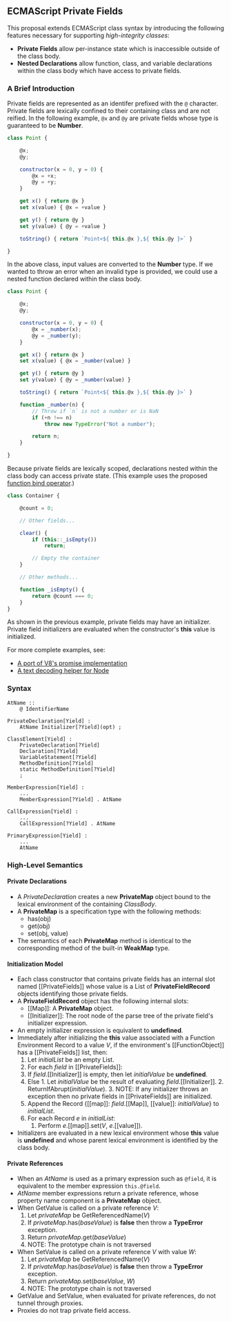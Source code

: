 ## ECMAScript Private Fields ##

This proposal extends ECMAScript class syntax by introducing the following features
necessary for supporting *high-integrity classes*:

- **Private Fields** allow per-instance state which is inaccessible outside of the class
  body.
- **Nested Declarations** allow function, class, and variable declarations within the
  class body which have access to private fields.

### A Brief Introduction ###

Private fields are represented as an identifer prefixed with the `@` character.  Private
fields are lexically confined to their containing class and are not reified.  In the
following example, `@x` and `@y` are private fields whose type is guaranteed to be
**Number**.

```js
class Point {

    @x;
    @y;

    constructor(x = 0, y = 0) {
        @x = +x;
        @y = +y;
    }

    get x() { return @x }
    set x(value) { @x = +value }

    get y() { return @y }
    set y(value) { @y = +value }

    toString() { return `Point<${ this.@x },${ this.@y }>` }

}
```

In the above class, input values are converted to the **Number** type.  If we wanted
to throw an error when an invalid type is provided, we could use a nested function
declared within the class body.

```js
class Point {

    @x;
    @y;

    constructor(x = 0, y = 0) {
        @x = _number(x);
        @y = _number(y);
    }

    get x() { return @x }
    set x(value) { @x = _number(value) }

    get y() { return @y }
    set y(value) { @y = _number(value) }

    toString() { return `Point<${ this.@x },${ this.@y }>` }

    function _number(n) {
        // Throw if `n` is not a number or is NaN
        if (+n !== n)
            throw new TypeError("Not a number");

        return n;
    }

}
```

Because private fields are lexically scoped, declarations nested within the class body
can access private state.  (This example uses the proposed
[function bind operator](https://github.com/zenparsing/es-function-bind).)

```js
class Container {

    @count = 0;

    // Other fields...

    clear() {
        if (this::_isEmpty())
            return;

        // Empty the container
    }

    // Other methods...

    function _isEmpty() {
        return @count === 0;
    }
}
```

As shown in the previous example, private fields may have an initializer.  Private field
initializers are evaluated when the constructor's **this** value is initialized.

For more complete examples, see:

- [A port of V8's promise implementation](examples/promise-after.js)
- [A text decoding helper for Node](examples/text-decoder.js)

### Syntax ###

    AtName ::
        @ IdentifierName

    PrivateDeclaration[Yield] :
        AtName Initializer[?Yield](opt) ;

    ClassElement[Yield] :
        PrivateDeclaration[?Yield]
        Declaration[?Yield]
        VariableStatement[?Yield]
        MethodDefinition[?Yield]
        static MethodDefinition[?Yield]
        ;

    MemberExpression[Yield] :
        ...
        MemberExpression[?Yield] . AtName

    CallExpression[Yield] :
        ...
        CallExpression[?Yield] . AtName

    PrimaryExpression[Yield] :
        ...
        AtName

### High-Level Semantics ###

#### Private Declarations ####

- A _PrivateDeclaration_ creates a new **PrivateMap** object bound to the lexical
  environment of the containing _ClassBody_.
- A **PrivateMap** is a specification type with the following methods:
  - has(obj)
  - get(obj)
  - set(obj, value)
- The semantics of each **PrivateMap** method is identical to the corresponding method of
  the built-in **WeakMap** type.

#### Initialization Model ####

- Each class constructor that contains private fields has an internal slot named
  [[PrivateFields]] whose value is a List of **PrivateFieldRecord** objects
  identifying those private fields.
- A **PrivateFieldRecord** object has the following internal slots:
  - [[Map]]: A **PrivateMap** object.
  - [[Initializer]]: The root node of the parse tree of the private field's initializer
    expression.
- An empty initializer expression is equivalent to **undefined**.
- Immediately after initializing the **this** value associated with a Function
  Environment Record to a value _V_, if the environment's [[FunctionObject]] has a
  [[PrivateFields]] list, then:
  1. Let _initialList_ be an empty List.
  2. For each _field_ in [[PrivateFields]]:
    1. If _field_.[[Initializer]] is empty, then let _initialValue_ be **undefined**.
    2. Else
      1. Let _initialValue_ be the result of evaluating _field_.[[Initializer]].
      2. ReturnIfAbrupt(_initialValue_).
      3. NOTE: If any initializer throws an exception then no private fields in
         [[PrivateFields]] are initialized.
    3. Append the Record {[[map]]: _field_.[[Map]], [[value]]: _initialValue_} to
       _initialList_.
  3. For each Record _e_ in _initialList_:
     1. Perform _e_.[[map]].set(_V_, _e_.[[value]]).
- Initializers are evaluated in a new lexical environment whose **this** value is
  **undefined** and whose parent lexical environment is identified by the class body.

#### Private References ####

- When an _AtName_ is used as a primary expression such as `@field`, it is equivalent to
  the member expression `this.@field`.
- _AtName_ member expressions return a private reference, whose property name component
  is a **PrivateMap** object.
- When GetValue is called on a private reference _V_:
    1. Let _privateMap_ be GetReferencedName(_V_)
    2. If _privateMap_.has(_baseValue_) is **false** then throw a **TypeError** exception.
    3. Return _privateMap_.get(_baseValue_)
    4. NOTE: The prototype chain is not traversed
- When SetValue is called on a private reference _V_ with value _W_:
    1. Let _privateMap_ be GetReferencedName(_V_)
    2. If _privateMap_.has(_baseValue_) is **false** then throw a **TypeError** exception.
    3. Return _privateMap_.set(_baseValue_, _W_)
    4. NOTE: The prototype chain is not traversed
- GetValue and SetValue, when evaluated for private references, do not tunnel through
  proxies.
- Proxies do not trap private field access.

